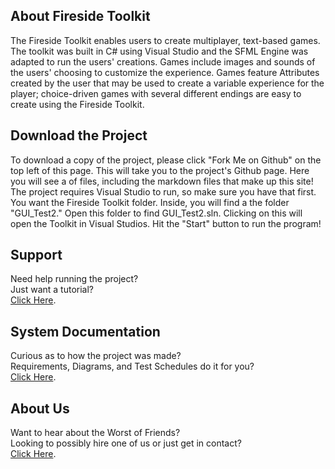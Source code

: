<!--Main Page (This Page)
Give an overview of your system (may include video)-->

## About Fireside Toolkit
The Fireside Toolkit enables users to create multiplayer, text-based
games. The toolkit was built in C# using Visual Studio and the SFML
Engine was adapted to run the users' creations. Games include images
and sounds of the users' choosing to customize the experience. Games
feature Attributes created by the user that may be used to create a
variable experience for the player; choice-driven games with several
different endings are easy to create using the Fireside Toolkit.
    
<!--Download Page-->
## Download the Project
To download a copy of the project, please click "Fork Me on Github" on the top left
of this page. This will take you to the project's Github page. Here you will see a
of files, including the markdown files that make up this site! <br>
The project requires Visual Studio to run, so make sure you have that first.
You want the Fireside Toolkit folder. Inside, you will find a the folder "GUI_Test2."
Open this folder to find GUI_Test2.sln. Clicking on this will open the Toolkit
in Visual Studios. Hit the "Start" button to run the program!

<!--Support Page
Documentation/Videos explaining how to use the system-->
## Support
Need help running the project?<br>
Just want a tutorial?<br>
[Click Here](support.md).<br>

<!--System Documentation Page
Requirements, Domain Models, Use Cases, Robustness Diagram, 
Sequence Diagram, Static Class Diagram, 
"design/coding/test plan documentation"-->
## System Documentation
Curious as to how the project was made?<br>
Requirements, Diagrams, and Test Schedules do it for you?<br>
[Click Here](documentation.md).<br>

<!--About Page
Info on us-->
## About Us
Want to hear about the Worst of Friends?<br>
Looking to possibly hire one of us or just get in contact?<br>
[Click Here](about.md).<br>
